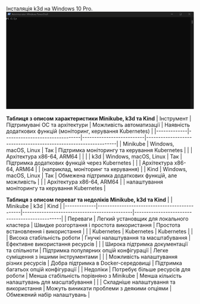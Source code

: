 Інсталяція k3d на Windows 10 Pro.
![Image](./.data/install-k3d.gif)

<b>Таблиця з описом характеристики Minikube, k3d та Kind</b>
| Інструмент  | Підтримувані ОС та архітектури | Можливість автоматизації | Наявність додаткових функцій (моніторинг, керування Kubernetes) |
|-------------|--------------------------------|--------------------------|-----------------------------------------------------------------|
| Minikube	  | Windows, macOS, Linux          | Так                      | Підтримка моніторингу та керування Kubernetes                   |
|             | Архітектура x86-64, ARM64	   |                          |                                                                 |
| k3d         | Windows, macOS, Linux          | Так                      | Підтримка додаткових функцій через Kubernetes                   |
|             | Архітектура x86-64, ARM64	   |                          | (наприклад, моніторинг та керування)                            | 
| Kind	      | Windows, macOS, Linux	       | Так                      | Обмежена підтримка додаткових функцій, але можливість           |
|             | Архітектура x86-64, ARM64	   |                          | налаштування моніторингу та керування Kubernetes                |

<b>Таблиця з описом переваг та недоліків Minikube, k3d та Kind</b>
|             | Minikube                                     | k3d                             	            | Kind                                          |
|-------------|----------------------------------------------|----------------------------------------------|-----------------------------------------------|
| Переваги	  | Легкий установщик для локального кластера	 | Швидке розгортання і простота використання	| Простота встановлення і використання          |
|             | Kubernetes                                   | Kubernetes                                   | Kubernetes                                    |
|             | Висока стабільність роботи	                 | Гнучкі налаштування та масштабування	        | Ефективне використання ресурсів               |
|             | Широка підтримка документації та спільноти	 | Підтримка популярних опцій конфігурації	    | Легке суміщення з іншими інструментами        |
|             | Можливість налаштування різних ресурсів	     | Добра підтримка в Docker-середовищі	        | Підтримка багатьох опцій конфігурації         |
| Недоліки	  | Потребує більше ресурсів для роботи	         | Менша стабільність порівняно з Minikube	    | Менша кількість налаштувань для масштабування |
|             | Складніше налаштування та використання	     | Можуть виникати проблеми з деякими опціями	| Обмежений набір налаштувань                   |


